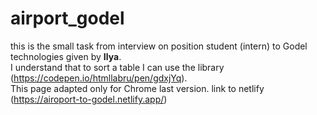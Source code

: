 # airport_godel

this is the small task from interview on position student (intern) to Godel technologies given by **Ilya**.\
I understand that to sort a table I can use the library (https://codepen.io/htmllabru/pen/gdxjYq).\
This page adapted only for Chrome last version.
link to netlify (https://airoport-to-godel.netlify.app/)
